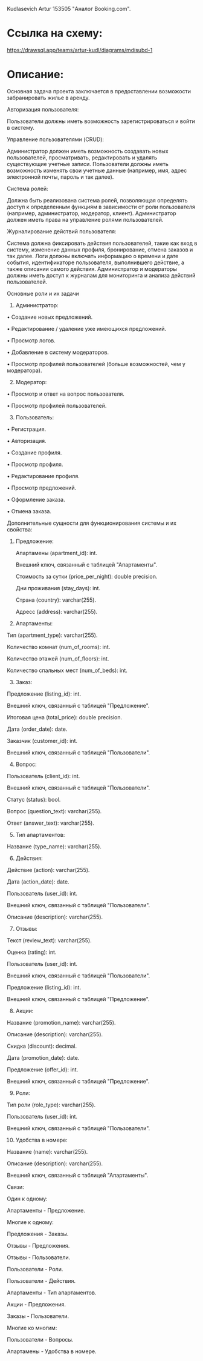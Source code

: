 Kudlasevich Artur 153505 "Аналог Booking.com".

# Ссылка на схему:
https://drawsql.app/teams/artur-kudl/diagrams/mdisubd-1

# Описание:
Основная задача проекта заключается в предоставлении возможости забранировать жилье в аренду.

Авторизация пользователя:

Пользователи должны иметь возможность зарегистрироваться и войти в систему.

Управление пользователями (CRUD):

Администратор должен иметь возможность создавать новых пользователей, просматривать, редактировать и удалять существующие учетные записи. Пользователи должны иметь возможность изменять свои учетные данные (например, имя, адрес электронной почты, пароль и так далее).

Система ролей:

Должна быть реализована система ролей, позволяющая определять доступ к определенным функциям в зависимости от роли пользователя (например, администратор, модератор, клиент). Администратор должен иметь права на управление ролями пользователей.

Журналирование действий пользователя:

Система должна фиксировать действия пользователей, такие как вход в систему, изменение данных профиля, бронирование, отмена заказов и так далее. Логи должны включать информацию о времени и дате события, идентификаторе пользователя, выполнившего действие, а также описании самого действия. Администратор и модераторы должны иметь доступ к журналам для мониторинга и анализа действий пользователей.

Основные роли и их задачи

1. Администратор:

•	Создание новых предложений.
 
•	Редактирование / удаление уже имеющихся предложений. 
 
•	Просмотр логов.
 
•	Добавление в систему модераторов.
 
•	Просмотр профилей пользователей (больше возможностей, чем у модератора).

2. Модератор:

•	Просмотр и ответ на вопрос пользователя.
 
•	Просмотр профилей пользователей.

3. Пользователь:

•	Регистрация.

•	Авторизация.
 
•	Создание профиля.
  
•	Просмотр профиля.
 
•	Редактирование профиля.
 
•	Просмотр предложений.
 
•	Оформление заказа.
 
•	Отмена заказа.

Дополнительные сущности для функционирования системы и их свойства:

1. Предложение:

    Апартамены (apartment_id): int.
   
    Внешний ключ, связанный с таблицей "Апартаменты".
   
    Стоимость за сутки (price_per_night): double precision.
   
    Дни проживания (stay_days): int.
   
    Страна (country): varchar(255).
   
    Адресс (address): varchar(255).

3. Апартаменты:

Тип (apartment_type): varchar(255).

Количество комнат (num_of_rooms): int.

Количество этажей (num_of_floors): int.

Количество спальных мест (num_of_beds): int.

3. Заказ:

Предложение (listing_id): int.

Внешний ключ, связанный с таблицей "Предложение".

Итоговая цена (total_price): double precision.

Дата (order_date): date.

Заказчик (customer_id): int.

Внешний ключ, связанный с таблицей "Пользователи".

4. Вопрос:

Пользователь (client_id): int.

Внешний ключ, связанный с таблицей "Пользователи".

Статус (status): bool.

Вопрос (question_text): varchar(255).

Ответ (answer_text): varchar(255).

5. Тип апартаментов:

Название (type_name): varchar(255).

6. Действия: 

Действие (action): varchar(255).

Дата (action_date): date.

Пользователь (user_id): int.

Внешний ключ, связанный с таблицей "Пользователи".

Описание (description): varchar(255).

7. Отзывы:
 
Текст (review_text): varchar(255).

Оценка (rating): int.

Пользователь (user_id): int.

Внешний ключ, связанный с таблицей "Пользователи".

Предложение (listing_id): int.

Внешний ключ, связанный с таблицей "Предложение".

8. Акции:
 
Название (promotion_name): varchar(255).

Описание (description): varchar(255).

Скидка (discount): decimal.

Дата (promotion_date): date.

Предложение (offer_id): int.

Внешний ключ, связанный с таблицей "Предложение".

9. Роли:
 
Тип роли (role_type): varchar(255).

Пользователь (user_id): int.

Внешний ключ, связанный с таблицей "Пользователи".

10. Удобства в номере:

Название (name): varchar(255).

Описание (description): varchar(255).

Внешний ключ, связанный с таблицей "Апартаменты".

Связи:

Один к одному:

Апартаменты - Предложение.

Многие к одному:

Предложения - Заказы.

Отзывы - Предложения.

Отзывы - Пользователи.

Пользователи - Роли.

Пользователи - Действия.

Апартаменты - Тип апартаментов.

Акции - Предложения.

Заказы - Пользователи.

Многие ко многим:

Пользователи - Вопросы.

Апартамены - Удобства в номере.
